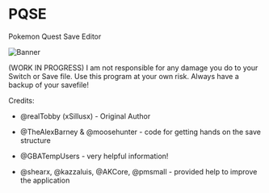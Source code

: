 # PQSE


Pokemon Quest Save Editor

![Banner](https://github.com/xSillusx/PQSE/blob/master/banner.jpg)


(WORK IN PROGRESS)
I am not responsible for any damage you do to your Switch or Save file. Use this program at your own risk.
Always have a backup of your savefile!


Credits:
- @realTobby (xSillusx) - Original Author

- @TheAlexBarney & @moosehunter - code for getting hands on the save structure

- @GBATempUsers - very helpful information!

- @shearx, @kazzaluis, @AKCore, @pmsmall - provided help to improve the application

